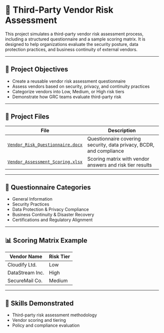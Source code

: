 # 🧾 Third-Party Vendor Risk Assessment

This project simulates a third-party vendor risk assessment process, including a structured questionnaire and a sample scoring matrix. It is designed to help organizations evaluate the security posture, data protection practices, and business continuity of external vendors.

---

## 🎯 Project Objectives

- Create a reusable vendor risk assessment questionnaire  
- Assess vendors based on security, privacy, and continuity practices  
- Categorize vendors into Low, Medium, or High risk tiers  
- Demonstrate how GRC teams evaluate third-party risk  

---

## 📁 Project Files

| File | Description |
|------|-------------|
| [`Vendor_Risk_Questionnaire.docx`](./Vendor_Risk_Questionnaire.docx) | Questionnaire covering security, data privacy, BCDR, and compliance |
| [`Vendor_Assessment_Scoring.xlsx`](./Vendor_Assessment_Scoring.xlsx) | Scoring matrix with vendor answers and risk tier results |

---

## 📝 Questionnaire Categories

- General Information  
- Security Practices  
- Data Protection & Privacy Compliance  
- Business Continuity & Disaster Recovery  
- Certifications and Regulatory Alignment  

---

## 📊 Scoring Matrix Example

| Vendor Name      | Risk Tier |
|------------------|-----------|
| Cloudify Ltd.    | Low       |
| DataStream Inc.  | High      |
| SecureMail Co.   | Medium    |

---

## 🧠 Skills Demonstrated

- Third-party risk assessment methodology  
- Vendor scoring and tiering  
- Policy and compliance evaluation  
